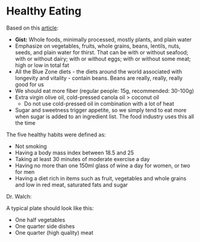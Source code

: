 # Healthy Eating

Based on this [article][grub]:

- **Gist:** Whole foods, minimally processed, mostly plants, and plain water
- Emphasize on vegetables, fruits, whole grains, beans, lentils, nuts, seeds,
  and plain water for thirst. That can be with or without seafood; with or
  without dairy; with or without eggs; with or without some meat; high or low in
  total fat
- All the Blue Zone diets - the diets around the world associated with longevity
  and vitality - contain beans. Beans are really, really, really good for us
- We should eat more fiber (regular people: 15g, recommended: 30-100g)
- Extra virgin olive oil, cold-pressed canola oil > coconut oil
  - Do not use cold-pressed oil in combination with a lot of heat
- Sugar and sweetness trigger appetite, so we simply tend to eat more when sugar
  is added to an ingredient list. The food industry uses this all the time

The five healthy habits were defined as:

- Not smoking
- Having a body mass index between 18.5 and 25
- Taking at least 30 minutes of moderate exercise a day
- Having no more than one 150ml glass of wine a day for women, or two for men
- Having a diet rich in items such as fruit, vegetables and whole grains and
  low in red meat, saturated fats and sugar

Dr. Walch:

A typical plate should look like this:
- One half vegetables
- One quarter side dishes
- One quarter (high quality) meat

[grub]: http://www.grubstreet.com/2018/03/ultimate-conversation-on-healthy-eating-and-nutrition.html
